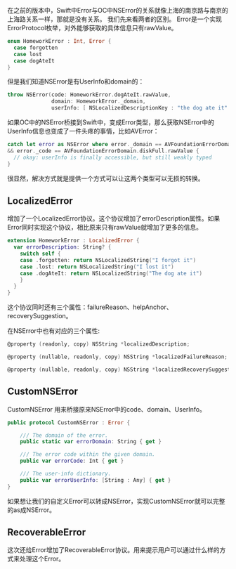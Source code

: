在之前的版本中，Swift中Error与OC中NSError的关系就像上海的南京路与南京的上海路关系一样，那就是没有关系。
 我们先来看两者的区别。
 Error是一个实现ErrorProtocol枚举，对外能够获取的具体信息只有rawValue。



```swift
enum HomeworkError : Int, Error {
  case forgotten
  case lost
  case dogAteIt
}
```

但是我们知道NSError是有UserInfo和domain的：



```swift
throw NSError(code: HomeworkError.dogAteIt.rawValue,
              domain: HomeworkError._domain,
              userInfo: [ NSLocalizedDescriptionKey : "the dog ate it" ])
```

如果OC中的NSError桥接到Swift中，变成Error类型，那么获取NSError中的UserInfo信息也变成了一件头疼的事情，比如AVError：



```swift
catch let error as NSError where error._domain == AVFoundationErrorDomain 
&& error._code == AVFoundationErrorDomain.diskFull.rawValue {
  // okay: userInfo is finally accessible, but still weakly typed
}
```

很显然，解决方式就是提供一个方式可以让这两个类型可以无损的转换。

## LocalizedError

增加了一个LocalizedError协议。这个协议增加了errorDescription属性。如果Error同时实现这个协议，相比原来只有rawValue就增加了更多的信息。



```swift
extension HomeworkError : LocalizedError {
  var errorDescription: String? {
    switch self {
    case .forgotten: return NSLocalizedString("I forgot it")
    case .lost: return NSLocalizedString("I lost it")
    case .dogAteIt: return NSLocalizedString("The dog ate it")
    }
  }
}
```

这个协议同时还有三个属性：failureReason、helpAnchor、recoverySuggestion。

在NSError中也有对应的三个属性:



```objective-c
@property (readonly, copy) NSString *localizedDescription;

@property (nullable, readonly, copy) NSString *localizedFailureReason;

@property (nullable, readonly, copy) NSString *localizedRecoverySuggestion;
```

## CustomNSError

CustomNSError 用来桥接原来NSError中的code、domain、UserInfo。



```swift
public protocol CustomNSError : Error {

    /// The domain of the error.
    public static var errorDomain: String { get }

    /// The error code within the given domain.
    public var errorCode: Int { get }

    /// The user-info dictionary.
    public var errorUserInfo: [String : Any] { get }
}
```

如果想让我们的自定义Error可以转成NSError，实现CustomNSError就可以完整的as成NSError。

## RecoverableError

这次还给Error增加了RecoverableError协议。用来提示用户可以通过什么样的方式来处理这个Error。